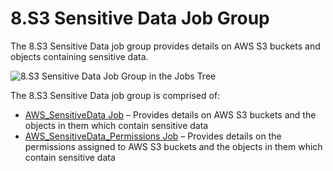 # 8.S3 Sensitive Data Job Group

The 8.S3 Sensitive Data job group provides details on AWS S3 buckets and objects containing
sensitive data.

![8.S3 Sensitive Data Job Group in the Jobs Tree](/img/product_docs/accessanalyzer/12.0/admin/hostmanagement/jobstree.webp)

The 8.S3 Sensitive Data job group is comprised of:

- [AWS_SensitiveData Job](/docs/accessanalyzer/12.0/solutions/aws/sensitivedata/aws_sensitivedata.md) – Provides details on AWS S3 buckets and the objects
  in them which contain sensitive data
- [AWS_SensitiveData_Permissions Job](/docs/accessanalyzer/12.0/solutions/aws/sensitivedata/aws_sensitivedata_permissions.md) – Provides details on the
  permissions assigned to AWS S3 buckets and the objects in them which contain sensitive data
